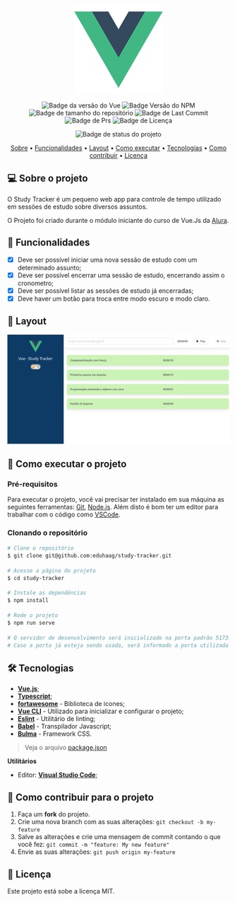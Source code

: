 <div align="center">
  
  ![](src/assets/logo.png)
  
</div>
<div align="center">

![Badge da versão do Vue](https://img.shields.io/badge/Vue.js-3.2.13-green?logo=vuedotjs&color=%234FC08D&link=https%3A%2F%2Fvuejs.org
)
![Badge Versão do NPM](https://img.shields.io/badge/NPM-v9.8.1-dark_green)
![Badge de tamanho do repositório](https://img.shields.io/github/repo-size/eduhaag/study-tracker)
![Badge de Last Commit](https://img.shields.io/github/last-commit/eduhaag/study-tracker?color=orange)
![Badge de Prs](https://img.shields.io/badge/PRs-Welcome-yellow)
![Badge de Licença](https://img.shields.io/badge/licence-MIT-green)

![Badge de status do projeto](https://img.shields.io/badge/PROJETO_EM_DESENVOLVIMENTO-yellow)

 <a href="#-sobre-o-projeto">Sobre</a> •
  <a href="#-funcionalidades">Funcionalidades</a> •
 <a href="#-layout">Layout</a> • 
 <a href="#-como-executar-o-projeto">Como executar</a> • 
 <a href="#-tecnologias">Tecnologias</a> • 
 <a href="#-como-contribuir-para-o-projeto">Como contribuir</a> • 
 <a href="#-licença">Licença</a>
  
</div>

## 💻 Sobre o projeto
O Study Tracker é um pequeno web app para controle de tempo utilizado em sessões de estudo sobre diversos assuntos.

O Projeto foi criado durante o módulo iniciante do curso de Vue.Js da [Alura](https://alura.com.br).

## 🧰 Funcionalidades
- [x] Deve ser possível iniciar uma nova sessão de estudo com um determinado assunto;
- [x] Deve ser possível encerrar uma sessão de estudo, encerrando assim o cronometro;
- [x] Deve ser possível listar as sessões de estudo já encerradas;
- [x] Deve haver um botão para troca entre modo escuro e modo claro.

## 🎨 Layout
![Tela do Study Tracker](public/study-tracker.png)

## 🚀 Como executar o projeto
### Pré-requisitos
Para executar o projeto, você vai precisar ter instalado em sua máquina as seguintes ferramentas: [Git](https://git-scm.com), [Node.js](https://nodejs.org/en/). Além disto é bom ter um editor para trabalhar com o código como [VSCode](https://code.visualstudio.com/).

### Clonando o repositório
```bash
# Clone o repositório
$ git clone git@github.com:eduhaag/study-tracker.git

# Acesse a página do projeto
$ cd study-tracker

# Instale as dependências
$ npm install

# Rode o projeto
$ npm run serve

# O servidor de desenvolvimento será inicializado na porta padrão 5173. Acesso http://localhost:8080. 
# Caso a porta já esteja sendo usada, será informado a porta utilizada na saida do terminal.
```

## 🛠️ Tecnologias
- **[Vue.js](https://vuejs.org)**;
- **[Typescript](https://www.typescriptlang.org/)**;
- **[fortawesome](https://fontawesome.com/)** - Biblioteca de icones;
- **[Vue CLI](https://cli.vuejs.org/)** - Utilizado para inicializar e configurar o projeto;
- **[Eslint](https://eslint.org/)** - Utilitário de linting;
- **[Babel](https://babeljs.io/docs/)** - Transpilador Javascript;
- **[Bulma](https://bulma.io/)** - Framework CSS.
> Veja o arquivo [package.json](https://github.com/eduhaag/Memoteca/package.json)


**Utilitários**
- Editor:  **[Visual Studio Code](package.json)**;

## 💪 Como contribuir para o projeto
1. Faça um **fork** do projeto.
2. Crie uma nova branch com as suas alterações: `git checkout -b my-feature`
3. Salve as alterações e crie uma mensagem de commit contando o que você fez: `git commit -m "feature: My new feature"`
4. Envie as suas alterações: `git push origin my-feature`

## 📝 Licença
Este projeto está sobe a licença MIT.
